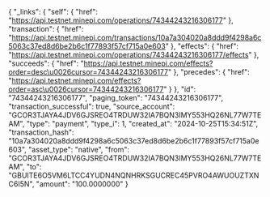 {
  "_links": {
    "self": {
      "href": "https://api.testnet.minepi.com/operations/74344243216306177"
    },
    "transaction": {
      "href": "https://api.testnet.minepi.com/transactions/10a7a304020a8ddd9f4298a6c5063c37ed8d6be2b6c1f77893f57cf715a0e603"
    },
    "effects": {
      "href": "https://api.testnet.minepi.com/operations/74344243216306177/effects"
    },
    "succeeds": {
      "href": "https://api.testnet.minepi.com/effects?order=desc\u0026cursor=74344243216306177"
    },
    "precedes": {
      "href": "https://api.testnet.minepi.com/effects?order=asc\u0026cursor=74344243216306177"
    }
  },
  "id": "74344243216306177",
  "paging_token": "74344243216306177",
  "transaction_successful": true,
  "source_account": "GCOR3TJAYA4JDV6GJSREO4TRDUW32IA7BQN3IMY553HQ26NL77W7TEAM",
  "type": "payment",
  "type_i": 1,
  "created_at": "2024-10-25T15:34:51Z",
  "transaction_hash": "10a7a304020a8ddd9f4298a6c5063c37ed8d6be2b6c1f77893f57cf715a0e603",
  "asset_type": "native",
  "from": "GCOR3TJAYA4JDV6GJSREO4TRDUW32IA7BQN3IMY553HQ26NL77W7TEAM",
  "to": "GBUITE6O5VM6LTCC4YUDN4NQNHRKSGUCREC45PVRO4AWUOUZTXNC6I5N",
  "amount": "100.0000000"
}
